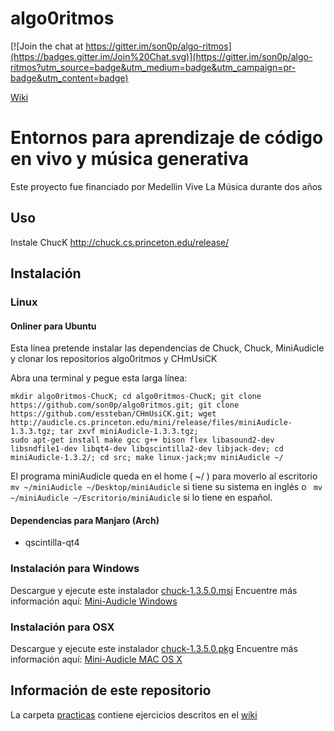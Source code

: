 
algo0ritmos
===============

[![Join the chat at https://gitter.im/son0p/algo-ritmos](https://badges.gitter.im/Join%20Chat.svg)](https://gitter.im/son0p/algo-ritmos?utm_source=badge&utm_medium=badge&utm_campaign=pr-badge&utm_content=badge)

[Wiki](http://wiki.son0p.net/aprendizaje/algo-ritmos/start)

# Entornos para aprendizaje de código en vivo y música generativa

Este proyecto fue financiado por Medellin Vive La Música durante dos años 

## Uso
Instale ChucK http://chuck.cs.princeton.edu/release/

## Instalación

### Linux

#### Onliner para Ubuntu
Esta línea pretende instalar las dependencias de Chuck, Chuck, MiniAudicle y clonar los  repositorios algo0ritmos y CHmUsiCK

Abra una terminal y pegue esta larga línea:

```
mkdir algo0ritmos-ChucK; cd algo0ritmos-ChucK; git clone https://github.com/son0p/algo0ritmos.git; git clone https://github.com/essteban/CHmUsiCK.git; wget http://audicle.cs.princeton.edu/mini/release/files/miniAudicle-1.3.3.tgz; tar zxvf miniAudicle-1.3.3.tgz;
sudo apt-get install make gcc g++ bison flex libasound2-dev libsndfile1-dev libqt4-dev libqscintilla2-dev libjack-dev; cd miniAudicle-1.3.2/; cd src; make linux-jack;mv miniAudicle ~/
```

El programa miniAudicle queda en el home ( ~/ ) para moverlo al escritorio ``` mv ~/miniAudicle ~/Desktop/miniAudicle``` si tiene su sistema en inglés o ``` mv ~/miniAudicle ~/Escritorio/miniAudicle``` si lo tiene en español.

#### Dependencias para Manjaro (Arch)

* qscintilla-qt4


### Instalación para Windows
Descargue y ejecute este instalador [chuck-1.3.5.0.msi](http://chuck.stanford.edu/release/files/exe/chuck-1.3.5.0.msi)
Encuentre más información aquí: [Mini-Audicle Windows](http://audicle.cs.princeton.edu/mini/windows/)

### Instalación para OSX
Descargue y ejecute este instalador [chuck-1.3.5.0.pkg](http://chuck.stanford.edu/release/files/exe/chuck-1.3.5.0.pkg)
Encuentre más información aquí: [Mini-Audicle MAC OS X](http://audicle.cs.princeton.edu/mini/mac/)

## Información de este repositorio

La carpeta [practicas](practicas/) contiene ejercicios descritos en el [wiki](http://wiki.son0p.net/aprendizaje/algo-ritmos/start)

